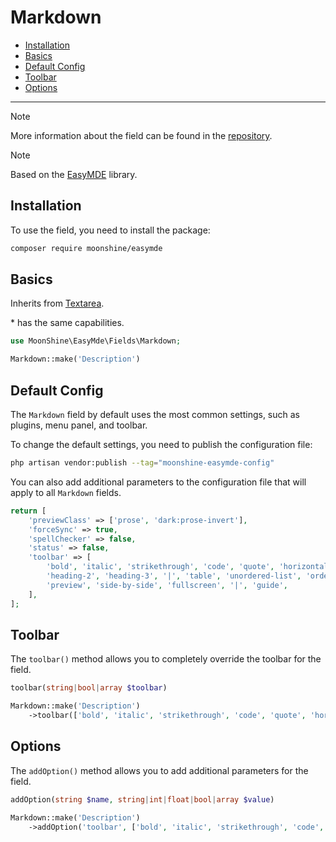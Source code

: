 # Markdown

- [Installation](#installation)
- [Basics](#basics)
- [Default Config](#default-config)
- [Toolbar](#toolbar)
- [Options](#options)

---

> [!NOTE]
> More information about the field can be found in the [repository](https://github.com/moonshine-software/easymde).

> [!NOTE]
> Based on the [EasyMDE](https://github.com/Ionaru/easy-markdown-editor) library.


<a name="installation"></a>
## Installation

To use the field, you need to install the package:

```bash
composer require moonshine/easymde
```

<a name="basics"></a>
## Basics

Inherits from [Textarea](/docs/{{version}}/fields/textarea).

\* has the same capabilities.

```php
use MoonShine\EasyMde\Fields\Markdown;

Markdown::make('Description')
```

<a name="default-config"></a>
## Default Config

The `Markdown` field by default uses the most common settings, such as plugins, menu panel, and toolbar.

To change the default settings, you need to publish the configuration file:

```bash
php artisan vendor:publish --tag="moonshine-easymde-config"
```

You can also add additional parameters to the configuration file that will apply to all `Markdown` fields.

```php
return [
    'previewClass' => ['prose', 'dark:prose-invert'],
    'forceSync' => true,
    'spellChecker' => false,
    'status' => false,
    'toolbar' => [
        'bold', 'italic', 'strikethrough', 'code', 'quote', 'horizontal-rule', '|', 'heading-1',
        'heading-2', 'heading-3', '|', 'table', 'unordered-list', 'ordered-list', '|', 'link', 'image', '|',
        'preview', 'side-by-side', 'fullscreen', '|', 'guide',
    ],
];
```

<a name="toolbar"></a>
## Toolbar

The `toolbar()` method allows you to completely override the toolbar for the field.

```php
toolbar(string|bool|array $toolbar)
```

```php
Markdown::make('Description')
    ->toolbar(['bold', 'italic', 'strikethrough', 'code', 'quote', 'horizontal-rule'])
```

<a name="options"></a>
## Options

The `addOption()` method allows you to add additional parameters for the field.

```php
addOption(string $name, string|int|float|bool|array $value)
```

```php
Markdown::make('Description')
    ->addOption('toolbar', ['bold', 'italic', 'strikethrough', 'code', 'quote', 'horizontal-rule'])
```